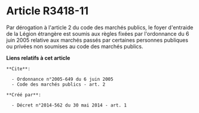 # Article R3418-11

Par dérogation à l'article 2 du code des marchés publics, le foyer d'entraide de la Légion étrangère est soumis aux règles
fixées par l'ordonnance du 6 juin 2005 relative aux marchés passés par certaines personnes publiques ou privées non soumises
au code des marchés publics.

**Liens relatifs à cet article**

	**Cite**:

	  - Ordonnance n°2005-649 du 6 juin 2005
	  - Code des marchés publics - art. 2

	**Créé par**:

	  - Décret n°2014-562 du 30 mai 2014 - art. 1
